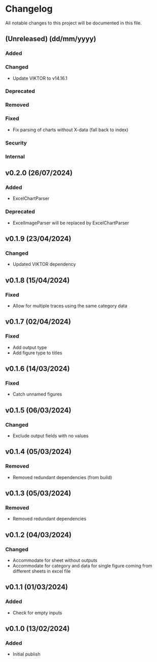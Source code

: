 # Changelog
All notable changes to this project will be documented in this file.

## (Unreleased) (dd/mm/yyyy)
### Added

### Changed
- Update VIKTOR to v14.16.1

### Deprecated

### Removed

### Fixed
- Fix parsing of charts without X-data (fall back to index)

### Security

### Internal

## v0.2.0 (26/07/2024)
### Added
- ExcelChartParser

### Deprecated
- ExcelImageParser will be replaced by ExcelChartParser

## v0.1.9 (23/04/2024)
### Changed
- Updated VIKTOR dependency

## v0.1.8 (15/04/2024)
### Fixed
- Allow for multiple traces using the same category data

## v0.1.7 (02/04/2024)
### Fixed
- Add output type
- Add figure type to titles

## v0.1.6 (14/03/2024)
### Fixed
- Catch unnamed figures

## v0.1.5 (06/03/2024)
### Changed
- Exclude output fields with no values

## v0.1.4 (05/03/2024)
### Removed
- Removed redundant dependencies (from build)

## v0.1.3 (05/03/2024)
### Removed
- Removed redundant dependencies

## v0.1.2 (04/03/2024)
### Changed
- Accommodate for sheet without outputs
- Accommodate for category and data for single figure coming from different sheets in excel file

## v0.1.1 (01/03/2024)
### Added
- Check for empty inputs

## v0.1.0 (13/02/2024)
### Added
- Initial publish